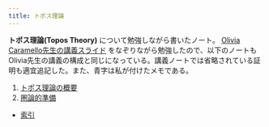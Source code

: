 ```yaml
---
title: トポス理論
---
```


**トポス理論(Topos Theory)** について勉強しながら書いたノート。
[Olivia Caramello先生の講義スライド](https://www.oliviacaramello.com/Teaching/Teaching.htm) をなぞりながら勉強したので、以下のノートもOlivia先生の講義の構成と同じになっている。講義ノートでは省略されている証明も適宜追記した。また、青字は私が付けたメモである。

1. [トポス理論の概要](01-overview)
2. [圏論的準備](02-category)

- [索引](99-indexpage)
